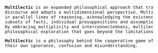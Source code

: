 <pre>
  <b>Multilectic</b> is an expanded philosophical approach that transcends the binary structure of 
  discourse and adopts a multidimensional perspective. Multilectic encourages thinkers to engage 
  in parallel lines of reasoning, acknowledging the existence of multiple truths based on various 
  subsets of facts, individual presuppositions and assumptions that each entity uses in reasoning. 
  By embracing multiplicity and interconnectedness, multilectic provides a dynamic framework for 
  philosophical exploration that goes beyond the limitations of traditional discourse.
</pre>
<pre>
  <b>Multilectic</b> is a philosophy behind the cooperative game of reasoning entities against 
  their own ignorance, confusion and misunderstanding.
</pre>
